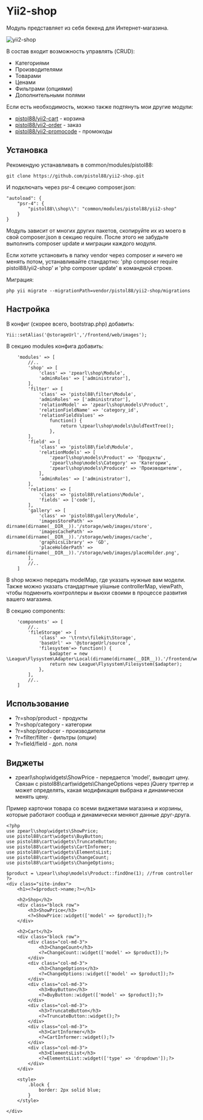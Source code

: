 Yii2-shop
==========
Модуль представляет из себя бекенд для Интернет-магазина.

![yii2-shop](https://cloud.githubusercontent.com/assets/8104605/15448447/751a647a-1f7b-11e6-87e7-c7354306f10e.png)

В состав входит возможность управлять (CRUD):

* Категориями
* Производителями
* Товарами
* Ценами
* Фильтрами (опциями)
* Дополнительными полями

Если есть необходимость, можно также подтянуть мои другие модули:

* [pistol88/yii2-cart](https://github.com/pistol88/yii2-cart) - корзина
* [pistol88/yii2-order](https://github.com/pistol88/yii2-order) - заказ
* [pistol88/yii2-promocode](https://github.com/pistol88/yii2-promocode) - промокоды

Установка
---------------------------------

Рекомендую устанавливать в common/modules/pistol88:

```
git clone https://github.com/pistol88/yii2-shop.git
```

И подключать через psr-4 секцию composer.json:

```
"autoload": {
    "psr-4": {
        "pistol88\\shop\\": "common/modules/pistol88/yii2-shop"
    }
}
```

Модуль зависит от многих других пакетов, скопируйте их из моего в свой composer.json в секцию require. После этого не забудьте выполнить composer update и миграции каждого модуля.

Если хотите установить в папку vendor через composer и ничего не менять потом, устанавливайте стандартно: 'php composer require pistol88/yii2-shop' и 'php composer update' в командной строке.

Миграция:

```
php yii migrate --migrationPath=vendor/pistol88/yii2-shop/migrations
```

Настройка
---------------------------------

В конфиг (скорее всего, bootstrap.php) добавить:

```
Yii::setAlias('@storageUrl','/frontend/web/images');
```

В секцию modules конфига добавить:

```
    'modules' => [
        //..
        'shop' => [
            'class' => 'zpearl\shop\Module',
            'adminRoles' => ['administrator'],
        ],
        'filter' => [
            'class' => 'pistol88\filter\Module',
            'adminRoles' => ['administrator'],
            'relationModel' => 'zpearl\shop\models\Product',
            'relationFieldName' => 'category_id',
            'relationFieldValues' =>
                function() {
                    return \zpearl\shop\models\buldTextTree();
                },
        ],
        'field' => [
            'class' => 'pistol88\field\Module',
            'relationModels' => [
                'zpearl\shop\models\Product' => 'Продукты',
                'zpearl\shop\models\Category' => 'Категории',
                'zpearl\shop\models\Producer' => 'Производители',
            ],
            'adminRoles' => ['administrator'],
        ],
        'relations' => [
            'class' => 'pistol88\relations\Module',
            'fields' => ['code'],
        ],
        'gallery' => [
            'class' => 'pistol88\gallery\Module',
            'imagesStorePath' => dirname(dirname(__DIR__)).'/storage/web/images/store',
            'imagesCachePath' => dirname(dirname(__DIR__)).'/storage/web/images/cache',
            'graphicsLibrary' => 'GD',
            'placeHolderPath' => dirname(dirname(__DIR__)).'/storage/web/images/placeHolder.png',
        ],
        //..
    ]
```

В shop можно передать modelMap, где указать нужные вам модели. Также можно указать стандартные yiiшные controllerMap, viewPath, чтобы подменить контроллеры и вьюхи своими в процессе развития вашего магазина.

В секцию components:

```
    'components' => [
        //..
        'fileStorage' => [
            'class' => '\trntv\filekit\Storage',
            'baseUrl' => '@storageUrl/source',
            'filesystem'=> function() {
                $adapter = new \League\Flysystem\Adapter\Local(dirname(dirname(__DIR__)).'/frontend/web/images/source');
                return new League\Flysystem\Filesystem($adapter);
            },
        ],
        //..
    ]
```

Использование
---------------------------------

* ?r=shop/product - продукты
* ?r=shop/category - категории
* ?r=shop/producer - производители
* ?r=filter/filter - фильтры (опции)
* ?r=field/field - доп. поля

Виджеты
---------------------------------

* zpearl\shop\widgets\ShowPrice - передается 'model', выводит цену. Связан с pistol88\cart\widgets\ChangeOptions через jQuery триггер и может определять, какая модификация выбрана и динамически менять цену.

Пример карточки товара со всеми виджетами магазина и корзины, которые работают сообща и динамически меняют данные друг-друга.


```
<?php
use zpearl\shop\widgets\ShowPrice;
use pistol88\cart\widgets\BuyButton;
use pistol88\cart\widgets\TruncateButton;
use pistol88\cart\widgets\CartInformer;
use pistol88\cart\widgets\ElementsList;
use pistol88\cart\widgets\ChangeCount;
use pistol88\cart\widgets\ChangeOptions;

$product = \zpearl\shop\models\Product::findOne(1); //from controller
?>
<div class="site-index">
    <h1><?=$product->name;?></h1>
    
    <h2>Shop</h2>
    <div class="block row">
        <h3>ShowPrice</h3>
        <?=ShowPrice::widget(['model' => $product]);?>
    </div>
    
    <h2>Cart</h2>
    <div class="block row">
        <div class="col-md-3">
            <h3>ChangeCount</h3>
            <?=ChangeCount::widget(['model' => $product]);?>
        </div>
        <div class="col-md-3">
            <h3>ChangeOptions</h3>
            <?=ChangeOptions::widget(['model' => $product]);?>
        </div>
        <div class="col-md-3">
            <h3>BuyButton</h3>
            <?=BuyButton::widget(['model' => $product]);?>
        </div>
        <div class="col-md-3">
            <h3>TruncateButton</h3>
            <?=TruncateButton::widget();?>
        </div>
        <div class="col-md-3">
            <h3>CartInformer</h3>
            <?=CartInformer::widget();?>
        </div>
        <div class="col-md-3">
            <h3>ElementsList</h3>
            <?=ElementsList::widget(['type' => 'dropdown']);?>
        </div>
    </div>
    
    <style>
        .block {
            border: 2px solid blue;
        }
    </style>
    
</div>

```